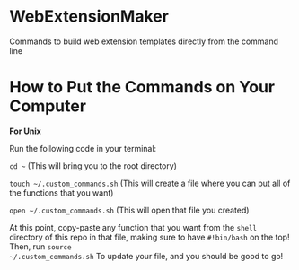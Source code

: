 # WebExtensionMaker

Commands to build web extension templates directly from the command line

# How to Put the Commands on Your Computer

<strong>For Unix</strong>

Run the following code in your terminal:

<code>cd ~</code> (This will bring you to the root directory)

<code>touch ~/.custom_commands.sh</code> (This will create a file where you can put all of the functions that you want)

<code>open ~/.custom_commands.sh</code> (This will open that file you created)

At this point, copy-paste any function that you want from the <code>shell</code> directory of this repo in that file, making sure to have <code>#!bin/bash</code> on the top!<br>
Then, run <code>source ~/.custom_commands.sh</code> To update your file, and you should be good to go!

